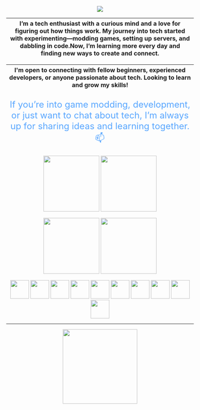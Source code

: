 <p align="center">
  <img src="https://readme-typing-svg.herokuapp.com??font=Montserrat&weight=600&size=32&duration=3000&color=2DBA4E&center=true&vCenter=true&width=750&lines=Hi+there!+%F0%9F%91%8B;I'm+Mihai;Welcome+to+my+Github+profile!;I'm+a+tech+enthusiast+and+code+explorer." />
</p>


|I’m a tech enthusiast with a curious mind and a love for figuring out how things work. My journey into tech started with experimenting—modding games, setting up servers, and dabbling in code.Now, I’m learning more every day and finding new ways to create and connect. |
| --- |


<p align="center">


|I'm open to connecting with fellow beginners, experienced developers, or anyone passionate about tech. Looking to learn and grow my skills!|
| --- |
</p>
<p align="center" style="font-size: 24px; color: #58A6FF; animation: fadeIn 3s ease-out;">
  If you’re into game modding, development, or just want to chat about tech, I’m always up for sharing ideas and learning together.📫
</p>

<p align="center">
  <img src="https://github-readme-stats.vercel.app/api?username=mihaicm93&show_icons=true&theme=github_dark&hide_border=true" style="height: 150px; width: auto;" />
  <img src="https://github-profile-summary-cards.vercel.app/api/cards/profile-details?username=mihaicm93&theme=transparent&hide_border=true" style="height: 150px; width: auto;" />
</p>

<p align="center">
  <img src="https://github-readme-stats.vercel.app/api/top-langs/?username=mihaicm93&layout=donut&theme=github_dark&hide_border=true" style="height: 150px; width: auto;" />
  <img src="https://streak-stats.demolab.com?user=mihaicm93&theme=transparent&hide_border=true" style="height: 150px; width: auto;" />
</p>






<p align="center">
  <img src="https://skillicons.dev/icons?i=html" width="50" />
  <img src="https://skillicons.dev/icons?i=css" width="50" />
  <img src="https://skillicons.dev/icons?i=js" width="50" />
  <img src="https://skillicons.dev/icons?i=python" width="50" />
  <img src="https://skillicons.dev/icons?i=react" width="50" />
  <img src="https://skillicons.dev/icons?i=nextjs" width="50" />
  <img src="https://skillicons.dev/icons?i=vercel" width="50" />
  <img src="https://skillicons.dev/icons?i=dotnet" width="50" />
  <img src="https://skillicons.dev/icons?i=blazor" width="50" />
  <img src="https://skillicons.dev/icons?i=csharp" width="50" />
</p>


***

<p align="center">
<img src="https://i.imgur.com/BoCu2Ve.gif?raw=true" width="200" align="center" />
</p>


